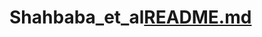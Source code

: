 # Shahbaba_et_al[README.md](https://github.com/MansiPSaraf/Shahbaba_et_al/files/10988321/README.md)
